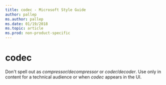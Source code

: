 ```yaml
---
title: codec - Microsoft Style Guide
author: pallep
ms.author: pallep
ms.date: 01/19/2018
ms.topic: article
ms.prod: non-product-specific
---
```


# codec

Don't spell out as *compressor/decompressor* or *coder/decoder*. Use only in content for a technical audience or when *codec* appears in the UI.
